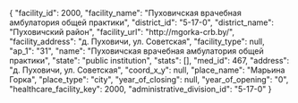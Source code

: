 {
    "facility_id": 2000,
    "facility_name": "Пуховичская врачебная амбулатория общей практики",
    "district_id": "5-17-0",
    "district_name": "Пуховичский район",
    "facility_url": "http:\/\/mgorka-crb.by\/",
    "facility_address": "д. Пуховичи, ул. Советская",
    "facility_type": null,
    "ap_1": "31",
    "name": "Пуховичская врачебная амбулатория общей практики",
    "state": "public institution",
    "stats": [],
    "med_id": 467,
    "address": "д. Пуховичи, ул. Советская",
    "coord_x_y": null,
    "place_name": "Марьина Горка",
    "place_type": "city",
    "year_of_closing": null,
    "year_of_opening": "0",
    "healthcare_facility_key": 2000,
    "administrative_division_id": "5-17-0"
}